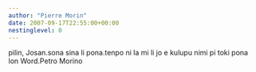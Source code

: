 ```yaml
---
author: "Pierre Morin"
date: 2007-09-17T22:55:00+00:00
nestinglevel: 0
---
```

pilin, Josan.sona sina li pona.tenpo ni la mi li jo e kulupu nimi pi toki pona lon Word.Petro Morino